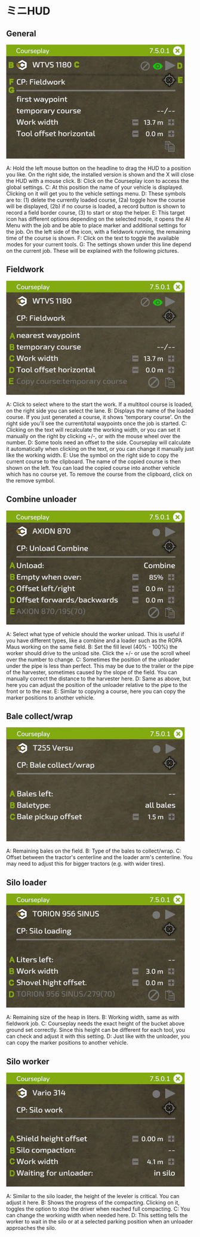 # ミニHUD

## General

![Image](/translation_data/minihudhelp_general_0_0_478_305.png)


A: Hold the left mouse button on the headline to drag the HUD to a position you like. On the right side, the installed version is shown and the X will close the HUD with a mouse click.
B: Click on the Courseplay icon to access the global settings.
C: At this position the name of your vehicle is displayed. Clicking on it will get you to the vehicle settings menu.
D: These symbols are to: (1) delete the currently loaded course, (2a) toggle how the course will be displayed, (2b) if no course is loaded, a record button is shown to record a field border course, (3) to start or stop the helper.
E: This target icon has different options depending on the selected mode, it opens the AI Menu with the job and be able to place marker and additional settings for the job. On the left side of the icon, with a fieldwork running, the remaining time of the course is shown.
F: Click on the text to toggle the available modes for your current tools.
G: The settings shown under this line depend on the current job. These will be explained with the following pictures.


## Fieldwork

![Image](/translation_data/minihudhelp_fieldwork_0_0_478_305.png)


A: Click to select where to the start the work. If a multitool course is loaded, on the right side you can select the lane.
B: Displays the name of the loaded course. If you just generated a course, it shows 'temporary course'. On the right side you'll see the current/total waypoints once the job is started.
C: Clicking on the text will recalculate the working width, or you can set it manually on the right by clicking +/-, or with the mouse wheel over the number.
D: Some tools need an offset to the side. Courseplay will calculate it automatically when clicking on the text, or you can change it manually just like the working width.
E: Use the symbol on the right side to copy the current course to the clipboard. The name of the copied course is then shown on the left. You can load the copied course into another vehicle which has no course yet. To remove the course from the clipboard, click on the remove symbol.


## Combine unloader

![Image](/translation_data/minihudhelp_combineunload_0_0_478_305.png)


A: Select what type of vehicle should the worker unload. This is useful if you have different types, like a combine and a loader such as the ROPA Maus working on the same field.
B: Set the fill level (40% - 100%) the worker should drive to the unload site. Click the +/- or use the scroll wheel over the number to change.
C: Sometimes the position of the unloader under the pipe is less than perfect. This may be due to the trailer or the pipe of the harvester, sometimes caused by the slope of the field. You can manually correct the distance to the harvester here.
D: Same as above, but here you can adjust the position of the unloader relative to the pipe to the front or to the rear.
E: Similar to copying a course, here you can copy the marker positions to another vehicle.


## Bale collect/wrap

![Image](/translation_data/minihudhelp_balecollect_0_0_478_305.png)


A: Remaining bales on the field.
B: Type of the bales to collect/wrap.
C: Offset between the tractor's centerline and the loader arm's centerline. You may need to adjust this for bigger tractors (e.g. with wider tires).


## Silo loader

![Image](/translation_data/minihudhelp_siloloader_0_0_478_305.png)


A: Remaining size of the heap in liters.
B: Working width, same as with fieldwork job.
C: Courseplay needs the exact height of the bucket above ground set correctly. Since this height can be different for each tool, you can check and adjust it with this setting.
D: Just like with the unloader, you can copy the marker positions to another vehicle.


## Silo worker

![Image](/translation_data/minihudhelp_siloworker_0_0_478_305.png)


A: Similar to the silo loader, the height of the leveler is critical. You can adjust it here.
B: Shows the progress of the compacting. Clicking on it, toggles the option to stop the driver when reached full compacting.
C: You can change the working width when needed here.
D: This setting tells the worker to wait in the silo or at a selected parking position when an unloader approaches the silo.



